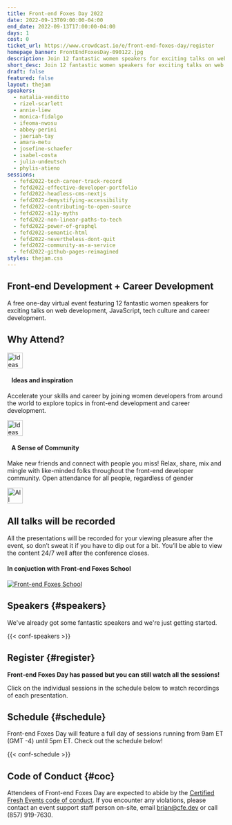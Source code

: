 ```yaml
---
title: Front-end Foxes Day 2022
date: 2022-09-13T09:00:00-04:00
end_date: 2022-09-13T17:00:00-04:00
days: 1
cost: 0
ticket_url: https://www.crowdcast.io/e/front-end-foxes-day/register
homepage_banner: FrontEndFoxesDay-090122.jpg
description: Join 12 fantastic women speakers for exciting talks on web development, JavaScript, tech culture and career development.
short_desc: Join 12 fantastic women speakers for exciting talks on web development, JavaScript, tech culture and career development.
draft: false
featured: false
layout: thejam
speakers:
  - natalia-venditto
  - rizel-scarlett
  - annie-liew
  - monica-fidalgo
  - ifeoma-nwosu
  - abbey-perini
  - jaeriah-tay
  - amara-metu
  - josefine-schaefer
  - isabel-costa
  - julia-undeutsch
  - phylis-atieno
sessions:
  - fefd2022-tech-career-track-record
  - fefd2022-effective-developer-portfolio
  - fefd2022-headless-cms-nextjs
  - fefd2022-demystifying-accessibility
  - fefd2022-contributing-to-open-source
  - fefd2022-a11y-myths
  - fefd2022-non-linear-paths-to-tech
  - fefd2022-power-of-graphql
  - fefd2022-semantic-html
  - fefd2022-nevertheless-dont-quit
  - fefd2022-community-as-a-service
  - fefd2022-github-pages-reimagined
styles: thejam.css
---
```


## Front-end Development + Career Development

A free one-day virtual event featuring 12 fantastic women speakers for exciting talks on web development, JavaScript, tech culture and career development.

## Why Attend?

<div class="container px-6 mx-auto mt-8">
  <div class="grid gap-8 lg:grid-cols-2">
    <article>
      <div class="flex items-center mb-8">
      <p><img src="/img/thejam/iconmonstr-idea-7-1.svg" alt="Ideas and Inspiration" width="36" height="36"></p>
      <h4 style="margin-left:.7em">Ideas and inspiration</h4>
      </div>
      <p class="text-base">Accelerate your skills and career by joining women developers from around the world to explore topics in front-end development and career development.</p>
    </article>
    <article>
      <div class="flex items-center mb-8">
      <p><img src="/img/thejam/iconmonstr-friend-3-1.svg" alt="Ideas and Inspiration" width="36" height="36"></p>
      <h4 style="margin-left:.7em">A Sense of Community</h4>
      </div>
      <p class="text-base">Make new friends and connect with people you miss! Relax, share, mix and mingle with like-minded folks throughout the front-end developer community. Open attendance for all people, regardless of gender</p>
    </article>
  </div>
</div>

<section class="mt-28 border border-gray-300 rounded">
  <div class="flex flex-col items-center justify-center p-6 pt-6 pb-4 text-center rounded highlight-pattern-signal">
    <span class="flex items-center justify-center flex-shrink-0 w-24 h-24 mr-4 -mt-20 rounded-full bg-lightBlue" aria-hidden="true">
      <img src="/img/thejam/iconmonstr-video-camera-1-1.svg" alt="All talks will be recorded" width="36" height="36">
    </span>
    <h2 class="mt-4 mb-2 text-3xl font-bold leading-tight text-blue">All talks will be recorded</a></h2>
  </div>
  <div class="p-6">
    All the presentations will be recorded for your viewing pleasure after the event, so don’t sweat it if you have to dip out for a bit. You’ll be able to view the content 24/7 well after the conference closes.
  </div>
</section>

#### In conjuction with Front-end Foxes School

[![Front-end Foxes School](/img/sponsors/front-end-foxes.png)](https://www.frontendfoxes.org/)

## Speakers {#speakers}

We've already got some fantastic speakers and we're just getting started.

{{< conf-speakers >}}

## Register {#register}

**Front-end Foxes Day has passed but you can still watch all the sessions!**

Click on the individual sessions in the schedule below to watch recordings of each presentation.

## Schedule {#schedule}

Front-end Foxes Day will feature a full day of sessions running from 9am ET (GMT -4) until 5pm ET. Check out the schedule below!

{{< conf-schedule >}}

## Code of Conduct {#coc}

Attendees of Front-end Foxes Day are expected to abide by the [Certified Fresh Events code of conduct](/conduct). If you encounter any violations, please contact an event support staff person on-site, email [brian@cfe.dev](mailto:brian@cfe.dev) or call (857) 919-7630.
